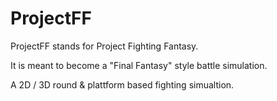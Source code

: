 ProjectFF
=========

ProjectFF stands for Project Fighting Fantasy.

It is meant to become a "Final Fantasy" style battle 
simulation. 

A 2D / 3D round & plattform based fighting simualtion.

